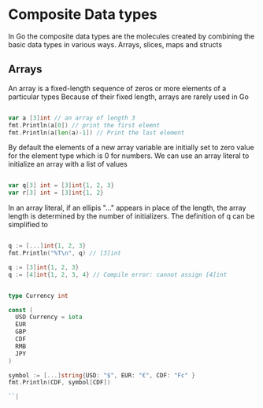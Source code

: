 # Composite Data types

In Go the composite data types are the molecules created by combining the basic
data types in various ways. Arrays, slices, maps and structs

## Arrays

An array is a fixed-length sequence of zeros or more elements of a particular types
Because of their fixed length, arrays are rarely used in Go


```go

var a [3]int // an array of length 3
fmt.Println(a[0]) // print the first elemnt
fmt.Println(a[len(a)-1]) // Print the last element

```

By default the elements of a new array variable are initially set to zero value
for the element type which is 0 for numbers. We can use an array literal to initialize
an array with a list of values  

```go

var q[3] int = [3]int{1, 2, 3}  
var r[3] int = [3]int{1, 2}

```

In an array literal, if an ellipis "..." appears in place of the length, the array
length is determined by the number of initializers. The definition of q can be simplified
to  

```go

q := [...]int{1, 2, 3}  
fmt.Println("%T\n", q) // [3]int

q := [3]int{1, 2, 3}  
q := [4]int{1, 2, 3, 4} // Compile error: cannot assign [4]int


type Currency int

const (
  USD Currency = iota
  EUR
  GBP
  CDF
  RMB
  JPY
)

symbol := [...]string{USD: "$", EUR: "€", CDF: "Fc" }
fmt.Println(CDF, symbol[CDF])

``|
